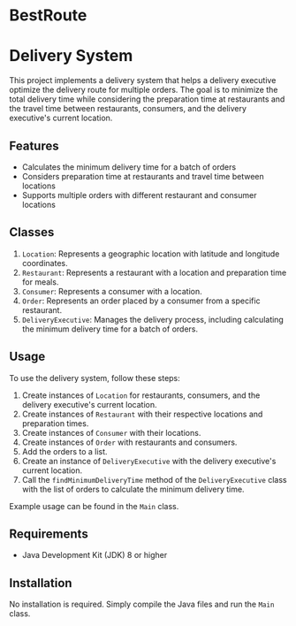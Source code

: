 # BestRoute
# Delivery System

This project implements a delivery system that helps a delivery executive optimize the delivery route for multiple orders. The goal is to minimize the total delivery time while considering the preparation time at restaurants and the travel time between restaurants, consumers, and the delivery executive's current location.

## Features

- Calculates the minimum delivery time for a batch of orders
- Considers preparation time at restaurants and travel time between locations
- Supports multiple orders with different restaurant and consumer locations

## Classes

1. `Location`: Represents a geographic location with latitude and longitude coordinates.
2. `Restaurant`: Represents a restaurant with a location and preparation time for meals.
3. `Consumer`: Represents a consumer with a location.
4. `Order`: Represents an order placed by a consumer from a specific restaurant.
5. `DeliveryExecutive`: Manages the delivery process, including calculating the minimum delivery time for a batch of orders.

## Usage

To use the delivery system, follow these steps:

1. Create instances of `Location` for restaurants, consumers, and the delivery executive's current location.
2. Create instances of `Restaurant` with their respective locations and preparation times.
3. Create instances of `Consumer` with their locations.
4. Create instances of `Order` with restaurants and consumers.
5. Add the orders to a list.
6. Create an instance of `DeliveryExecutive` with the delivery executive's current location.
7. Call the `findMinimumDeliveryTime` method of the `DeliveryExecutive` class with the list of orders to calculate the minimum delivery time.

Example usage can be found in the `Main` class.

## Requirements

- Java Development Kit (JDK) 8 or higher

## Installation

No installation is required. Simply compile the Java files and run the `Main` class.
